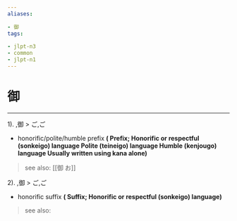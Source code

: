 ```yaml
---
aliases:
    
- 御
tags:
    
- jlpt-n3
- common
- jlpt-n1
---
```


# 御
---
1).
,御 > ご,ご

- honorific/polite/humble prefix
**( Prefix; Honorific or respectful (sonkeigo) language Polite (teineigo) language Humble (kenjougo) language Usually written using kana alone)**
> see also:  [[御 お]]
            
2).
,御 > ご,ご

- honorific suffix
**( Suffix; Honorific or respectful (sonkeigo) language)**
> see also: 
            